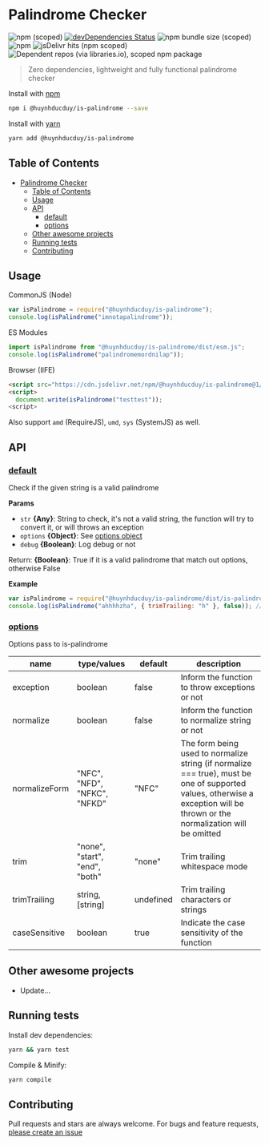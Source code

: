 # Palindrome Checker

![npm (scoped)](https://img.shields.io/npm/v/@huynhducduy/is-palindrome)
[![devDependencies Status](https://david-dm.org/huynhducduy/is-palindrome/dev-status.svg)](https://david-dm.org/huynhducduy/is-palindrome?type=dev)
![npm bundle size (scoped)](https://img.shields.io/bundlephobia/minzip/@huynhducduy/is-palindrome)
![npm](https://img.shields.io/npm/dm/@huynhducduy/is-palindrome)
![jsDelivr hits (npm scoped)](https://img.shields.io/jsdelivr/npm/hm/@huynhducduy/is-palindrome)
![Dependent repos (via libraries.io), scoped npm package](https://img.shields.io/librariesio/dependent-repos/npm/@huynhducduy/is-palindrome)

> Zero dependencies, lightweight and fully functional palindrome checker

Install with [npm](https://www.npmjs.com/)

```sh
npm i @huynhducduy/is-palindrome --save
```

Install with [yarn](https://yarnpkg.com/)

```sh
yarn add @huynhducduy/is-palindrome
```

## Table of Contents

<!-- toc -->

- [Palindrome Checker](#palindrome-checker)
  - [Table of Contents](#table-of-contents)
  - [Usage](#usage)
  - [API](#api)
    - [default](#default)
    - [options](#options)
  - [Other awesome projects](#other-awesome-projects)
  - [Running tests](#running-tests)
  - [Contributing](#contributing)

## Usage

CommonJS (Node)

```js
var isPalindrome = require("@huynhducduy/is-palindrome");
console.log(isPalindrome("imnotapalindrome"));
```

ES Modules

```js
import isPalindrome from "@huynhducduy/is-palindrome/dist/esm.js";
console.log(isPalindrome("palindromemordnilap"));
```

Browser (IIFE)

```html
<script src="https://cdn.jsdelivr.net/npm/@huynhducduy/is-palindrome@1/dist/iife.js" crossorigin="anonymous"></script>
<script>
  document.write(isPalindrome("testtest"));
<script>
```

Also support `amd` (RequireJS), `umd`, `sys` (SystemJS) as well.

## API

### [default](index.js#L23)

Check if the given string is a valid palindrome

**Params**

- `str` **{Any}**: String to check, it's not a valid string, the function will try to convert it, or will throws an exception
- `options` **{Object}**: See [options object](#options)
- `debug` **{Boolean}**: Log debug or not

Return: **{Boolean}**: True if it is a valid palindrome that match out options, otherwise False

**Example**

```js
var isPalindrome = require("@huynhducduy/is-palindrome/dist/is-palindrome.common.js");
console.log(isPalindrome("ahhhhzha", { trimTrailing: "h" }, false)); // true
```

### [options](index.js#L23)

Options pass to is-palindrome

| name          | type/values                    | default   | description                                                                                                                                                                 |
| ------------- | ------------------------------ | --------- | --------------------------------------------------------------------------------------------------------------------------------------------------------------------------- |
| exception     | boolean                        | false     | Inform the function to throw exceptions or not                                                                                                                              |
| normalize     | boolean                        | false     | Inform the function to normalize string or not                                                                                                                              |
| normalizeForm | "NFC", "NFD", "NFKC", "NFKD"   | "NFC"     | The form being used to normalize string (if normalize === true), must be one of supported values, otherwise a exception will be thrown or the normalization will be omitted |
| trim          | "none", "start", "end", "both" | "none"    | Trim trailing whitespace mode                                                                                                                                               |
| trimTrailing  | string, \[string\]             | undefined | Trim trailing characters or strings                                                                                                                                         |
| caseSensitive | boolean                        | true      | Indicate the case sensitivity of the function                                                                                                                               |

## Other awesome projects

- Update...

## Running tests

Install dev dependencies:

```sh
yarn && yarn test
```

Compile & Minify:

```sh
yarn compile
```

## Contributing

Pull requests and stars are always welcome. For bugs and feature requests, [please create an issue](https://github.com/huynhducduy/is-palindrome/issues/new)
